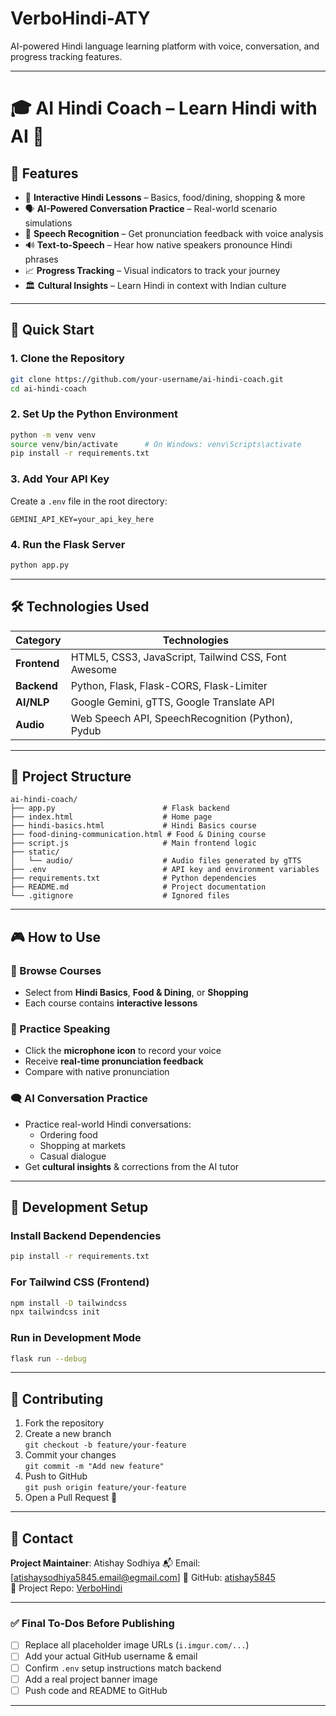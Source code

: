 # VerboHindi-ATY
AI-powered Hindi language learning platform with voice, conversation, and progress tracking features.


---

# 🎓 AI Hindi Coach – Learn Hindi with AI 🤖

## 🌟 Features

- 🎯 **Interactive Hindi Lessons** – Basics, food/dining, shopping & more
- 🗣️ **AI-Powered Conversation Practice** – Real-world scenario simulations
- 🧠 **Speech Recognition** – Get pronunciation feedback with voice analysis
- 🔊 **Text-to-Speech** – Hear how native speakers pronounce Hindi phrases
- 📈 **Progress Tracking** – Visual indicators to track your journey
- 🏛️ **Cultural Insights** – Learn Hindi in context with Indian culture

---

## 🚀 Quick Start

### 1. Clone the Repository

```bash
git clone https://github.com/your-username/ai-hindi-coach.git
cd ai-hindi-coach
```

### 2. Set Up the Python Environment

```bash
python -m venv venv
source venv/bin/activate      # On Windows: venv\Scripts\activate
pip install -r requirements.txt
```

### 3. Add Your API Key

Create a `.env` file in the root directory:

```env
GEMINI_API_KEY=your_api_key_here
```

### 4. Run the Flask Server

```bash
python app.py
```

---

## 🛠️ Technologies Used

| Category      | Technologies                                                                 |
|---------------|------------------------------------------------------------------------------|
| **Frontend**  | HTML5, CSS3, JavaScript, Tailwind CSS, Font Awesome                          |
| **Backend**   | Python, Flask, Flask-CORS, Flask-Limiter                                     |
| **AI/NLP**    | Google Gemini, gTTS, Google Translate API                                    |
| **Audio**     | Web Speech API, SpeechRecognition (Python), Pydub                            |

---

## 📁 Project Structure

```
ai-hindi-coach/
├── app.py                        # Flask backend
├── index.html                    # Home page
├── hindi-basics.html             # Hindi Basics course
├── food-dining-communication.html # Food & Dining course
├── script.js                     # Main frontend logic
├── static/
│   └── audio/                    # Audio files generated by gTTS
├── .env                          # API key and environment variables
├── requirements.txt              # Python dependencies
├── README.md                     # Project documentation
└── .gitignore                    # Ignored files
```

---

## 🎮 How to Use

### 🏫 Browse Courses

- Select from **Hindi Basics**, **Food & Dining**, or **Shopping**
- Each course contains **interactive lessons**

### 🎤 Practice Speaking

- Click the **microphone icon** to record your voice
- Receive **real-time pronunciation feedback**
- Compare with native pronunciation

### 🗨️ AI Conversation Practice

- Practice real-world Hindi conversations:
  - Ordering food
  - Shopping at markets
  - Casual dialogue
- Get **cultural insights** & corrections from the AI tutor

---


## 🔧 Development Setup

### Install Backend Dependencies

```bash
pip install -r requirements.txt
```

### For Tailwind CSS (Frontend)

```bash
npm install -D tailwindcss
npx tailwindcss init
```

### Run in Development Mode

```bash
flask run --debug
```

---

## 🤝 Contributing

1. Fork the repository
2. Create a new branch  
   `git checkout -b feature/your-feature`
3. Commit your changes  
   `git commit -m "Add new feature"`
4. Push to GitHub  
   `git push origin feature/your-feature`
5. Open a Pull Request 🚀

---


## 📧 Contact

**Project Maintainer**: Atishay Sodhiya 
📬 Email: [atishaysodhiya5845.email@egmail.com]
🔗 GitHub: [atishay5845](https://github.com/atishay5845)  
🔗 Project Repo: [VerboHindi](https://github.com/atishay5845/VerboHindi-ATY)

---

### ✅ Final To-Dos Before Publishing

- [ ] Replace all placeholder image URLs (`i.imgur.com/...`)
- [ ] Add your actual GitHub username & email
- [ ] Confirm `.env` setup instructions match backend
- [ ] Add a real project banner image
- [ ] Push code and README to GitHub

---
